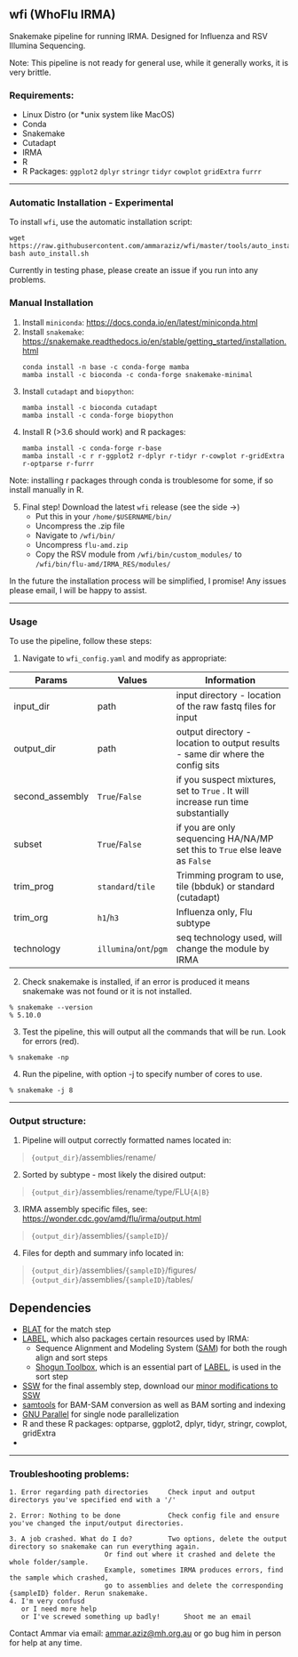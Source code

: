 ## wfi (WhoFlu IRMA) 

Snakemake pipeline for running IRMA. Designed for Influenza and RSV Illumina Sequencing.

Note: This pipeline is not ready for general use, while it generally works, it is very brittle.

### Requirements:
- Linux Distro (or \*unix system like MacOS) 
- Conda
- Snakemake
- Cutadapt
- IRMA
- R
- R Packages: `ggplot2` `dplyr` `stringr` `tidyr` `cowplot` `gridExtra` `furrr`

---

### Automatic Installation - Experimental

To install `wfi`, use the automatic installation script: 

    wget https://raw.githubusercontent.com/ammaraziz/wfi/master/tools/auto_install.sh
    bash auto_install.sh

Currently in testing phase, please create an issue if you run into any problems.

### Manual Installation

1. Install `miniconda`: https://docs.conda.io/en/latest/miniconda.html
2. Install `snakemake`: https://snakemake.readthedocs.io/en/stable/getting_started/installation.html
    ```
    conda install -n base -c conda-forge mamba
    mamba install -c bioconda -c conda-forge snakemake-minimal
    ```
3. Install `cutadapt` and `biopython`:
    ```
    mamba install -c bioconda cutadapt
    mamba install -c conda-forge biopython 
    ```
4. Install R (>3.6 should work) and R packages:
    ```
    mamba install -c conda-forge r-base 
    mamba install -c r r-ggplot2 r-dplyr r-tidyr r-cowplot r-gridExtra r-optparse r-furrr
    ```
 Note: installing r packages through conda is troublesome for some, if so install manually in R. 
   
5. Final step! Download the latest `wfi` release (see the side ->)
	- Put this in your `/home/$USERNAME/bin/`
	- Uncompress the .zip file
	- Navigate to `/wfi/bin/`
	- Uncompress `flu-amd.zip`
	- Copy the RSV module from `/wfi/bin/custom_modules/` to `/wfi/bin/flu-amd/IRMA_RES/modules/`

In the future the installation process will be simplified, I promise! Any issues please email, I will be happy to assist.

---
### Usage

To use the pipeline, follow these steps:

1. Navigate to `wfi_config.yaml` and modify as appropriate:

| Params | Values | Information |
| --- | --- | --- |
| input_dir | path | input directory - location of the raw fastq files for input |
|output_dir|path|output directory - location to output results - same dir where the config sits|
|second_assembly|`True`/`False`|if you suspect mixtures, set to `True` . It will increase run time substantially|
|subset|`True`/`False`|if you are only sequencing HA/NA/MP set this to `True` else leave as `False`|
|trim_prog|`standard`/`tile`| Trimming program to use, tile (bbduk) or standard (cutadapt)|
|trim_org|`h1`/`h3`| Influenza only, Flu subtype|
|technology|`illumina`/`ont`/`pgm`| seq technology used, will change the module by IRMA|


2. Check snakemake is installed, if an error is produced it means snakemake was not found or it is not installed.
```	
% snakemake --version
% 5.10.0 
```

3. Test the pipeline, this will output all the commands that will be run. Look for errors (red).
```
% snakemake -np
```

4. Run the pipeline, with option -j to specify number of cores to use.
```
% snakemake -j 8
```
---
### Output structure:
	
1. Pipeline will output correctly formatted names located in:
	
> `{output_dir}`/assemblies/rename/

2. Sorted by subtype - most likely the disired output:
	
> `{output_dir}`/assemblies/rename/type/FLU`{A|B}`

3. IRMA assembly specific files, see: https://wonder.cdc.gov/amd/flu/irma/output.html
	
> `{output_dir}`/assemblies/`{sampleID}`/

4. Files for depth and summary info located in:
	
> `{output_dir}`/assemblies/`{sampleID}`/figures/
> `{output_dir}`/assemblies/`{sampleID}`/tables/
	


## Dependencies

- [BLAT] for the match step
- [LABEL], which also packages certain resources used by IRMA:
    - Sequence Alignment and Modeling System ([SAM]) for both the rough align and sort steps
    - [Shogun Toolbox], which is an essential part of [LABEL], is used in the sort step
- [SSW] for the final assembly step, download our [minor modifications to SSW](https://wonder.cdc.gov/amd/flu/irma/ssw-modified.tar.gz)
- [samtools] for BAM-SAM conversion as well as BAM sorting and indexing
- [GNU Parallel] for single node parallelization
- R and these R packages: optparse, ggplot2, dplyr, tidyr, stringr, cowplot, gridExtra
- 
[IRMA manuscript]: https://bmcgenomics.biomedcentral.com/articles/10.1186/s12864-016-3030-6
[IRMA Website]: https://wonder.cdc.gov/amd/flu/irma/
[IRMA v0.6.7 zip file]: https://wonder.cdc.gov/amd/flu/irma/flu-amd-201704.zip
[SAM]: https://www.ncbi.nlm.nih.gov/pubmed/9927713
[BLAT]: http://www.kentinformatics.com/products.html
[LABEL]: https://wonder.cdc.gov/amd/flu/label/
[SSW]: http://journals.plos.org/plosone/article?id=10.1371/journal.pone.0082138
[samtools]: http://www.htslib.org/
[GNU Parallel]: https://www.gnu.org/software/parallel/
[Shogun Toolbox]: http://shogun.ml/	
	
---
### Troubleshooting problems:
```
1. Error regarding path directories		Check input and output directorys you've specified end with a '/'

2. Error: Nothing to be done			Check config file and ensure you've changed the input/output directories. 

3. A job crashed. What do I do?			Two options, delete the output directory so snakemake can run everything again. 
						Or find out where it crashed and delete the whole folder/sample. 
						Example, sometimes IRMA produces errors, find the sample which crashed, 
						go to assemblies and delete the corresponding {sampleID} folder. Rerun snakemake.
4. I'm very confusd 										
   or I need more help			
   or I've screwed something up badly!		Shoot me an email
```
Contact Ammar via email: ammar.aziz@mh.org.au or go bug him in person for help at any time.
